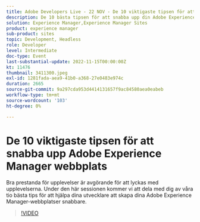 ```yaml
---
title: Adobe Developers Live - 22 NOV - De 10 viktigaste tipsen för att snabba upp din Adobe Experience Manager webbplats
description: De 10 bästa tipsen för att snabba upp din Adobe Experience Manager-sajtPrestanda för fantastiska upplevelser är avgörande för att lyckas. Under den här sessionen kommer vi att dela med dig av våra tio bästa tips för att hjälpa dina utvecklare att skapa dina Adobe Experience Manager-webbplatser snabbare.
solution: Experience Manager,Experience Manager Sites
product: experience manager
sub-product: sites
topic: Development, Headless
role: Developer
level: Intermediate
doc-type: Event
last-substantial-update: 2022-11-15T00:00:00Z
kt: 11476
thumbnail: 3411300.jpeg
exl-id: 1281fada-aea9-41b0-a368-27e0483e974c
duration: 2665
source-git-commit: 9a297cda953d4414131657f9ac84580aea0eabeb
workflow-type: tm+mt
source-wordcount: '103'
ht-degree: 0%

---
```


# De 10 viktigaste tipsen för att snabba upp Adobe Experience Manager webbplats

Bra prestanda för upplevelser är avgörande för att lyckas med upplevelserna. Under den här sessionen kommer vi att dela med dig av våra tio bästa tips för att hjälpa dina utvecklare att skapa dina Adobe Experience Manager-webbplatser snabbare.

>[!VIDEO](https://video.tv.adobe.com/v/3457179/?quality=12&learn=on&captions=swe)
